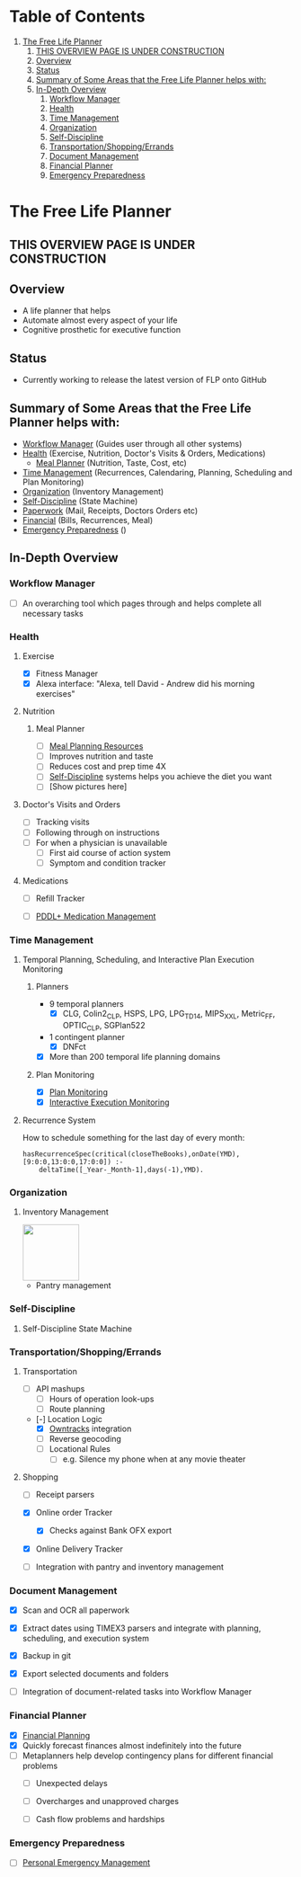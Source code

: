 
# Table of Contents

1.  [The Free Life Planner](#org517dc63)
    1.  [THIS OVERVIEW PAGE IS UNDER CONSTRUCTION](#org2f5d061)
    2.  [Overview](#org08774c5)
    3.  [Status](#orgd5bf2cf)
    4.  [Summary of Some Areas that the Free Life Planner helps with:](#org4273db8)
    5.  [In-Depth Overview](#orge4be9a5)
        1.  [Workflow Manager](#orgafccb74)
        2.  [Health](#orgf6faaf3)
        3.  [Time Management](#org2644468)
        4.  [Organization](#org59f34dd)
        5.  [Self-Discipline](#org710ccd9)
        6.  [Transportation/Shopping/Errands](#org2a9a132)
        7.  [Document Management](#org7b7a2a3)
        8.  [Financial Planner](#org28a5b08)
        9.  [Emergency Preparedness](#orgf5d154f)


<a id="org517dc63"></a>

# The Free Life Planner


<a id="org2f5d061"></a>

## THIS OVERVIEW PAGE IS UNDER CONSTRUCTION


<a id="org08774c5"></a>

## Overview

-   A life planner that helps
-   Automate almost every aspect of your life
-   Cognitive prosthetic for executive function


<a id="orgd5bf2cf"></a>

## Status

-   Currently working to release the latest version of FLP onto GitHub


<a id="org4273db8"></a>

## Summary of Some Areas that the Free Life Planner helps with:

-   [Workflow Manager](#orgafccb74) (Guides user through all other systems)
-   [Health](#orgf6faaf3) (Exercise, Nutrition, Doctor's Visits & Orders, Medications)
    -   [Meal Planner](#orge54b6d6) (Nutrition, Taste, Cost, etc)
-   [Time Management](#org2644468) (Recurrences, Calendaring, Planning, Scheduling and Plan Monitoring)
-   [Organization](#org59f34dd) (Inventory Management)
-   [Self-Discipline](#org710ccd9) (State Machine)
-   [Paperwork](#org7b7a2a3) (Mail, Receipts, Doctors Orders etc)
-   [Financial](#org28a5b08) (Bills, Recurrences, Meal)
-   [Emergency Preparedness](#orgf5d154f) ()


<a id="orge4be9a5"></a>

## In-Depth Overview


<a id="orgafccb74"></a>

### Workflow Manager

-   [ ] An overarching tool which pages through and helps complete all necessary tasks


<a id="orgf6faaf3"></a>

### Health

1.  Exercise

    -   [X] Fitness Manager
    -   [X] Alexa interface: "Alexa, tell David - Andrew did his morning exercises"

2.  Nutrition

    1.  Meal Planner
    
        -   [ ] [Meal Planning Resources](https://frdcsa.org/~andrewdo/WebWiki/MealPlanningResources.html)
        -   [ ] Improves nutrition and taste
        -   [ ] Reduces cost and prep time 4X
        -   [ ] [Self-Discipline](#org710ccd9) systems helps you achieve the diet you want
        -   [ ] [Show pictures here]

3.  Doctor's Visits and Orders

    -   [ ] Tracking visits
    -   [ ] Following through on instructions
    -   [ ] For when a physician is unavailable
        -   [ ] First aid course of action system
        -   [ ] Symptom and condition tracker

4.  Medications

    -   [ ] Refill Tracker
    -   [ ] [PDDL+ Medication Management](https://github.com/fareskalaboud/PDDLPlusBenchmarkDomains)


<a id="org2644468"></a>

### Time Management

1.  Temporal Planning, Scheduling, and Interactive Plan Execution Monitoring

    1.  Planners
    
        -   9 temporal planners
            -   [X] CLG, Colin2<sub>CLP</sub>, HSPS, LPG, LPG<sub>TD</sub><sub>1</sub><sub>4</sub>, MIPS<sub>XXL</sub>, Metric<sub>FF</sub>, OPTIC<sub>CLP</sub>, SGPlan522
        -   1 contingent planner
            -   [X] DNFct
        -   [X] More than 200 temporal life planning domains
    
    2.  Plan Monitoring
    
        -   [X] [Plan Monitoring](https://github.com/aindilis/plan-monitor#readme)
        -   [X] [Interactive Execution Monitoring](https://frdcsa.org/~andrewdo/iem2-3.mp4)

2.  Recurrence System

    How to schedule something for the last day of every month:
    
        hasRecurrenceSpec(critical(closeTheBooks),onDate(YMD),[9:0:0,13:0:0,17:0:0]) :-
        	deltaTime([_Year-_Month-1],days(-1),YMD).


<a id="org59f34dd"></a>

### Organization

1.  Inventory Management

    <img src="https://frdcsa.org/~andrewdo/projects/flp-screencaps/14.jpg" width="100px">
    
    -   Pantry management


<a id="org710ccd9"></a>

### Self-Discipline

1.  Self-Discipline State Machine


<a id="org2a9a132"></a>

### Transportation/Shopping/Errands

1.  Transportation

    -   [ ] API mashups
        -   [ ] Hours of operation look-ups
        -   [ ] Route planning
    -   [-] Location Logic
        -   [X] [Owntracks](https://owntracks.org/) integration
        -   [ ] Reverse geocoding
        -   [ ] Locational Rules
            -   [ ] e.g. Silence my phone when at any movie theater

2.  Shopping

    -   [ ] Receipt parsers
    -   [X] Online order Tracker
        -   [X] Checks against Bank OFX export
    -   [X] Online Delivery Tracker
    -   [ ] Integration with pantry and inventory management


<a id="org7b7a2a3"></a>

### Document Management

-   [X] Scan and OCR all paperwork
-   [X] Extract dates using TIMEX3 parsers and integrate with planning,
    scheduling, and execution system
-   [X] Backup in git
-   [X] Export selected documents and folders
-   [ ] Integration of document-related tasks into Workflow Manager


<a id="org28a5b08"></a>

### Financial Planner

-   [X] [Financial Planning](https://github.com/aindilis/financial-planning#readme)
-   [X] Quickly forecast finances almost indefinitely into the future
-   [ ] Metaplanners help develop contingency plans for different financial problems
    -   [ ] Unexpected delays
    -   [ ] Overcharges and unapproved charges
    -   [ ] Cash flow problems and hardships


<a id="orgf5d154f"></a>

### Emergency Preparedness

-   [ ] [Personal Emergency Management](https://frdcsa.org/~andrewdo/ontolog-20220410-reduced.mp4)

